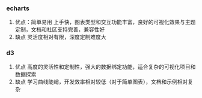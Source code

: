 
### echarts

1. 优点：简单易用
   上手快，图表类型和交互功能丰富，良好的可视化效果与主题定制，文档和社区支持完善，兼容性好
2. 缺点
   灵活度相对有限，深度定制难度大

### d3
1. 优点
   高度的灵活性和定制性，强大的数据绑定功能，适合复杂的可视化项目和数据探索
2. 缺点
   学习曲线陡峭，开发效率相对较低（对于简单图表），文档和示例相对复杂